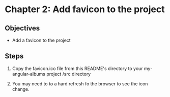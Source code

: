 # Chapter 2: Add favicon to the project

## Objectives

- Add a favicon to the project

## Steps

1. Copy the favicon.ico file from this README's directory to your my-angular-albums project /src directory

2. You may need to to a hard refresh fo the browser to see the icon change.
